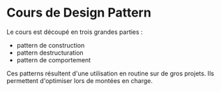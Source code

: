 ﻿# Cours de Design Pattern
Le cours est découpé en trois grandes parties : 
 - pattern de construction
 - pattern destructuration
 - pattern de comportement

 Ces patterns résultent d'une utilisation en routine sur de gros projets. Ils permettent d'optimiser lors de montées en charge.

